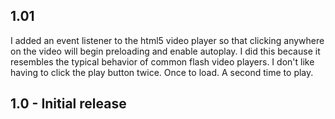 ## 1.01

I added an event listener to the html5 video player so that clicking anywhere on the video will begin preloading and enable autoplay.
I did this because it resembles the typical behavior of common flash video players. I don't like having to click the play button twice.
Once to load. A second time to play.

## 1.0 - Initial release